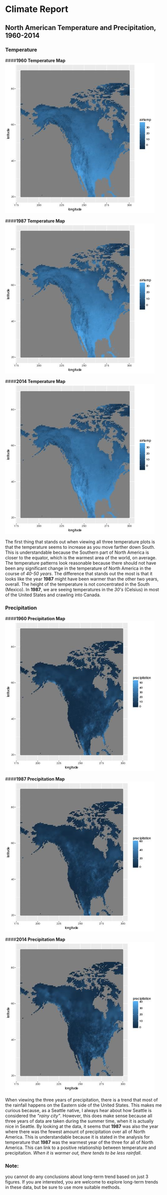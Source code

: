 # Climate Report

## North American Temperature and Precipitation, 1960-2014

### Temperature

####**1960 Temperature Map**
![](map.1960airtemp.NorthAmerica.jpeg)

####**1987 Temperature Map**
![](map.1987airtemp.NorthAmerica.jpeg)

####**2014 Temperature Map**
![](map.2014airtemp.NorthAmerica.jpeg)


The first thing that stands out when viewing all three temperature plots is that the temperature seems to increase as you move farther down South. This is understandable because the Southern part of North America is closer to the equator, which is the warmest area of the world, on average. The temperature patterns look reasonable because there should not have been any significant change in the temperature of North America in the course of _40-50 years_. The difference that stands out the most is that it looks like the year **1987** might have been warmer than the other two years, overall. The height of the temperature is not concentrated in the South (Mexico). In **1987**, we are seeing temperatures in the _30's_ (Celsius) in most of the United States and crawling into Canada.

### Precipitation

####**1960 Precipitation Map**
![](map.1960prec.NorthAmerica.jpeg)

####**1987 Precipitation Map**
![](map.1987prec.NorthAmerica.jpeg)

####**2014 Precipitation Map**
![](map.2014prec.NorthAmerica.jpeg)


When viewing the three years of precipitation, there is a trend that most of the rainfall happens on the Eastern side of the United States. This makes me curious because, as a Seattle native, I always hear about how Seattle is considered the _"rainy city"_. However, this does make sense because all three years of data are taken during the summer time, when it is actually nice in Seattle. By looking at the data, it seems that **1987** was also the year where there was the fewest amount of precipitation over all of North America. This is understandable because it is stated in the analysis for temperature that **1987** was the warmest year of the three for all of North America. This can link to a positive relationship between temperature and precipitation. _When it is warmer out, there tends to be less rainfall_.


### Note: 

you cannot do any conclusions about long-term trend based on just 3
figures.  If you are interested, you are welcome to explore long-term
trends in these data, but be sure to use more suitable methods.
